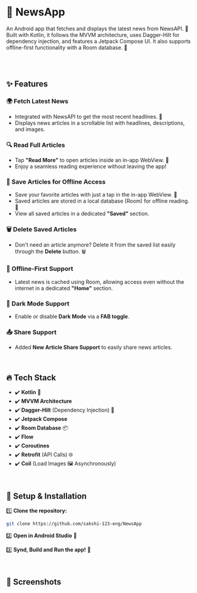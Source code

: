 # 📰 NewsApp

An Android app that fetches and displays the latest news from NewsAPI. 📰
Built with Kotlin, it follows the MVVM architecture, uses Dagger-Hilt for dependency injection, and features a Jetpack Compose UI. It also supports offline-first functionality with a Room database. 🚀


<br>
<br>

## ✨ Features

### 🌍 Fetch Latest News
- Integrated with NewsAPI to get the most recent headlines. 📰
- Displays news articles in a scrollable list with headlines, descriptions, and images.

### 🔍 Read Full Articles
- Tap **"Read More"** to open articles inside an in-app WebView. 📄
- Enjoy a seamless reading experience without leaving the app!

### 💾 Save Articles for Offline Access
- Save your favorite articles with just a tap in the in-app WebView. 💾
- Saved articles are stored in a local database (Room) for offline reading. 🚀
- View all saved articles in a dedicated **"Saved"** section.

### 🗑️ Delete Saved Articles
- Don't need an article anymore? Delete it from the saved list easily through the **Delete** button. 🗑️

### 📴 Offline-First Support
- Latest news is cached using Room, allowing access even without the internet in a dedicated **"Home"** section.

### 🌙 Dark Mode Support
- Enable or disable **Dark Mode** via a **FAB toggle**.

### 📤 Share Support
- Added **New Article Share Support** to easily share news articles.

<br>

## 🔥 Tech Stack

- ✔️ **Kotlin** 💙
- ✔️ **MVVM Architecture**
- ✔️ **Dagger-Hilt** (Dependency Injection) 🔧
- ✔️ **Jetpack Compose**
- ✔️ **Room Database** 📦
- ✔️ **Flow**
- ✔️ **Coroutines**
- ✔️ **Retrofit** (API Calls) 🌐
- ✔️ **Coil** (Load Images 🖼️ Asynchronously)

<br>

## 🚀 Setup & Installation

1️⃣ **Clone the repository:**
   ```sh
   git clone https://github.com/sakshi-123-eng/NewsApp
   ```

2️⃣ **Open in Android Studio** 📂

3️⃣ **Synd, Build and Run the app!** 🚀

<br>

## 📌 Screenshots



